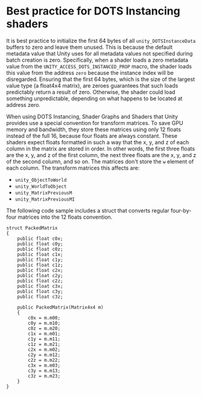 
# Best practice for DOTS Instancing shaders

It is best practice to initialize the first 64 bytes of all `unity_DOTSInstanceData` buffers to zero and leave them unused. This is because the default metadata value that Unity uses for all metadata values not specified during batch creation is zero. Specifically, when a shader loads a zero metadata value from the `UNITY_ACCESS_DOTS_INSTANCED_PROP` macro, the shader loads this value from the address `zero` because the instance index will be disregarded. Ensuring that the first 64 bytes, which is the size of the largest value type (a float4x4 matrix), are zeroes guarantees that such loads predictably return a result of zero. Otherwise, the shader could load something unpredictable, depending on what happens to be located at address zero.

When using DOTS Instancing, Shader Graphs and Shaders that Unity provides use a special convention for transform matrices. To save GPU memory and bandwidth, they store these matrices using only 12 floats instead of the full 16, because four floats are always constant. These shaders expect floats formatted in such a way that the x, y, and z of each column in the matrix are stored in order. In other words, the first three floats are the x, y, and z of the first column, the next three floats are the x, y, and z of the second column, and so on. The matrices don't store the `w` element of each column. The transform matrices this affects are:

* `unity_ObjectToWorld`
* `unity_WorldToObject`
* `unity_MatrixPreviousM`
* `unity_MatrixPreviousMI`

The following code sample includes a struct that converts regular four-by-four matrices into the 12 floats convention.

```lang-csharp
struct PackedMatrix
{
    public float c0x;
    public float c0y;
    public float c0z;
    public float c1x;
    public float c1y;
    public float c1z;
    public float c2x;
    public float c2y;
    public float c2z;
    public float c3x;
    public float c3y;
    public float c3z;

    public PackedMatrix(Matrix4x4 m)
    {
        c0x = m.m00;
        c0y = m.m10;
        c0z = m.m20;
        c1x = m.m01;
        c1y = m.m11;
        c1z = m.m21;
        c2x = m.m02;
        c2y = m.m12;
        c2z = m.m22;
        c3x = m.m03;
        c3y = m.m13;
        c3z = m.m23;
    }
}
```
